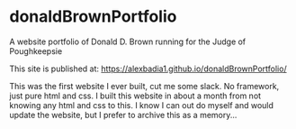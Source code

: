 # donaldBrownPortfolio
A website portfolio of Donald D. Brown running for the Judge of Poughkeepsie

This site is published at: https://alexbadia1.github.io/donaldBrownPortfolio/

This was the first website I ever built, cut me some slack. No framework, just pure html and css.
I built this website in about a month from not knowing any html and css to this. I know I can out do myself
and would update the website, but I prefer to archive this as a memory...
